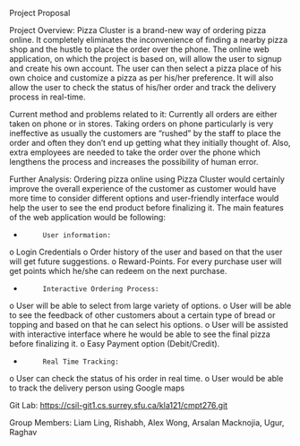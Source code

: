 Project Proposal
 
Project Overview:
Pizza Cluster is a brand-new way of ordering pizza online. It completely eliminates the inconvenience of finding a nearby pizza shop and the hustle to place the order over the phone. The online web application, on which the project is based on, will allow the user to signup and create his own account. The user can then select a pizza place of his own choice and customize a pizza as per his/her preference. It will also allow the user to check the status of his/her order and track the delivery process in real-time.
 
Current method and problems related to it:
Currently all orders are either taken on phone or in stores. Taking orders on phone particularly is very ineffective as usually the customers are “rushed” by the staff to place the order and often they don’t end up getting what they initially thought of. Also, extra employees are needed to take the order over the phone which lengthens the process and increases the possibility of human error.
 
Further Analysis:
Ordering pizza online using Pizza Cluster would certainly improve the overall experience of the customer as customer would have more time to consider different options and user-friendly interface would help the user to see the end product before finalizing it. The main features of the web application would be following:
-          User information:
o   Login Credentials
o   Order history of the user and based on that the user will get future suggestions.
o   Reward-Points. For every purchase user will get points which he/she can redeem on the next purchase.
-          Interactive Ordering Process:
o   User will be able to select from large variety of options.
o   User will be able to see the feedback of other customers about a certain type of bread or topping and based on that he can select his options.
o   User will be assisted with interactive interface where he would be able to see the final pizza before finalizing it.
o   Easy Payment option (Debit/Credit).
-          Real Time Tracking:
o   User can check the status of his order in real time.
o   User would be able to track the delivery person using Google maps
 
Git Lab: https://csil-git1.cs.surrey.sfu.ca/kla121/cmpt276.git
 
Group Members: Liam Ling, Rishabh, Alex Wong, Arsalan Macknojia, Ugur, Raghav